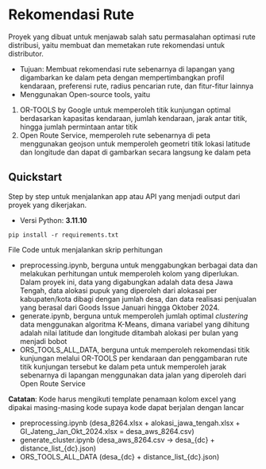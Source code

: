 # Rekomendasi Rute

Proyek yang dibuat untuk menjawab salah satu permasalahan optimasi rute distribusi, yaitu membuat dan memetakan rute rekomendasi untuk distributor.
- Tujuan: Membuat rekomendasi rute sebenarnya di lapangan yang digambarkan ke dalam peta dengan mempertimbangkan profil kendaraan, preferensi rute, radius pencarian rute, dan fitur-fitur lainnya
- Menggunakan Open-source tools, yaitu
1. OR-TOOLS by Google untuk memperoleh titik kunjungan optimal berdasarkan kapasitas kendaraan, jumlah kendaraan, jarak antar titik, hingga jumlah permintaan antar titik
2. Open Route Service, memperoleh rute sebenarnya di peta menggunakan geojson untuk memperoleh geometri titik lokasi latitude dan longitude dan dapat di gambarkan secara langsung ke dalam peta

## Quickstart

Step by step untuk menjalankan app atau API yang menjadi output dari proyek yang dikerjakan.

- Versi Python: **3.11.10**

```
pip install -r requirements.txt
```
File Code untuk menjalankan skrip perhitungan
- preprocessing.ipynb, berguna untuk menggabungkan berbagai data dan melakukan perhitungan untuk memperoleh kolom yang diperlukan. Dalam proyek ini, data yang digabungkan adalah data desa Jawa Tengah, data alokasi pupuk yang diperoleh dari alokasai per kabupaten/kota dibagi dengan jumlah desa, dan data realisasi penjualan yang berasal dari Goods Issue Januari hingga Oktober 2024.
- generate.ipynb, berguna untuk memperoleh jumlah optimal *clustering* data menggunakan algoritma K-Means, dimana variabel yang dihitung adalah nilai latitude dan longitude ditambah alokasi per bulan yang menjadi bobot
- ORS_TOOLS_ALL_DATA, berguna untuk memperoleh rekomendasi titik kunjungan melalui OR-TOOLS per kendaraan dan penggambaran rute titik kunjungan tersebut ke dalam peta untuk memperoleh jarak sebenarnya di lapangan menggunakan data jalan yang diperoleh dari Open Route Service

**Catatan**: Kode harus mengikuti template penamaan kolom excel yang dipakai masing-masing kode supaya kode dapat berjalan dengan lancar
- preprocessing.ipynb (desa_8264.xlsx + alokasi_jawa_tengah.xlsx + GI_Jateng_Jan_Okt_2024.xlsx = desa_aws_8264.csv)
- generate_cluster.ipynb (desa_aws_8264.csv -> desa_{dc} + distance_list_{dc}.json)
- ORS_TOOLS_ALL_DATA (desa_{dc} + distance_list_{dc}.json)
